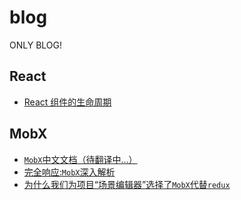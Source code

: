 # blog
ONLY BLOG!

## React
- [React 组件的生命周期](https://github.com/xQuotes/blog/issues/3) 

## MobX
- [`MobX`中文文档（待翻译中...）](https://xquotes.github.io/mobx/)
- [完全响应:`MobX`深入解析](https://github.com/xQuotes/blog/issues/1)
- [为什么我们为项目“场景编辑器”选择了`MobX`代替`redux`](https://github.com/xQuotes/blog/issues/2)
